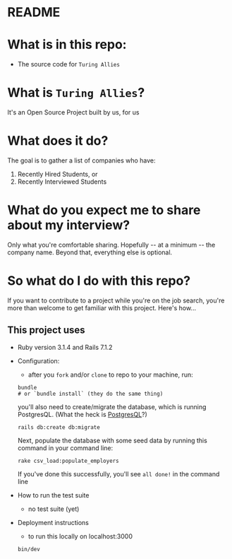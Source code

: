 # README

# What is in this repo:

- The source code for `Turing Allies`

# What is `Turing Allies`?

It's an Open Source Project built by us, for us

# What does it do?

The goal is to gather a list of companies who have:

1. Recently Hired Students, or
2. Recently Interviewed Students

# What do you expect me to share about my interview?

Only what you're comfortable sharing. Hopefully -- at a minimum -- the company name. Beyond that, everything else is optional.

# So what do I do with this repo?

If you want to contribute to a project while you're on the job search, you're more than welcome to get familiar with this project. Here's how...

## This project uses

* Ruby version 3.1.4 and Rails 7.1.2

* Configuration:
    -   after you `fork` and/or `clone` to repo to your machine, run:

    ```
    bundle
    # or `bundle install` (they do the same thing)
    ```

    you'll also need to create/migrate the database, which is running PostgresQL. (What the heck is [PostgresQL](https://github.com/TuringAllies/turingAllies/blob/main/docs/postgres.md)?)

    ```
    rails db:create db:migrate
    ```

    Next, populate the database with some seed data by running this command in your command line:

    ```
    rake csv_load:populate_employers
    ```

    If you've done this successfully, you'll see `all done!` in the command line


* How to run the test suite
    - no test suite (yet)

* Deployment instructions
    - to run this locally on localhost:3000

    ```
    bin/dev
    ```
